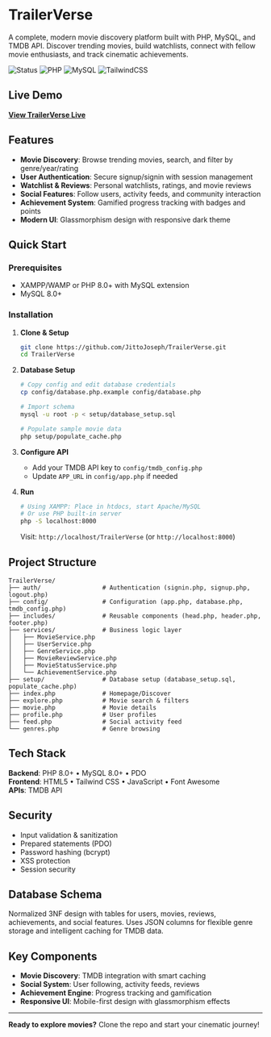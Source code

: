 # TrailerVerse

A complete, modern movie discovery platform built with PHP, MySQL, and TMDB API. Discover trending movies, build watchlists, connect with fellow movie enthusiasts, and track cinematic achievements.

![Status](https://img.shields.io/badge/Status-Complete-brightgreen) ![PHP](https://img.shields.io/badge/PHP-8.0+-blue) ![MySQL](https://img.shields.io/badge/MySQL-8.0+-orange) ![TailwindCSS](https://img.shields.io/badge/TailwindCSS-3.x-38B2AC)

## Live Demo

**[View TrailerVerse Live](https://trailerverse.infinityfreeapp.com/?i=1)**

## Features

- **Movie Discovery**: Browse trending movies, search, and filter by genre/year/rating
- **User Authentication**: Secure signup/signin with session management
- **Watchlist & Reviews**: Personal watchlists, ratings, and movie reviews
- **Social Features**: Follow users, activity feeds, and community interaction
- **Achievement System**: Gamified progress tracking with badges and points
- **Modern UI**: Glassmorphism design with responsive dark theme

## Quick Start

### Prerequisites

- XAMPP/WAMP or PHP 8.0+ with MySQL extension
- MySQL 8.0+

### Installation

1. **Clone & Setup**

   ```bash
   git clone https://github.com/JittoJoseph/TrailerVerse.git
   cd TrailerVerse
   ```

2. **Database Setup**

   ```bash
   # Copy config and edit database credentials
   cp config/database.php.example config/database.php

   # Import schema
   mysql -u root -p < setup/database_setup.sql

   # Populate sample movie data
   php setup/populate_cache.php
   ```

3. **Configure API**

   - Add your TMDB API key to `config/tmdb_config.php`
   - Update `APP_URL` in `config/app.php` if needed

4. **Run**

   ```bash
   # Using XAMPP: Place in htdocs, start Apache/MySQL
   # Or use PHP built-in server
   php -S localhost:8000
   ```

   Visit: `http://localhost/TrailerVerse` (or `http://localhost:8000`)

## Project Structure

```
TrailerVerse/
├── auth/                 # Authentication (signin.php, signup.php, logout.php)
├── config/               # Configuration (app.php, database.php, tmdb_config.php)
├── includes/             # Reusable components (head.php, header.php, footer.php)
├── services/             # Business logic layer
│   ├── MovieService.php
│   ├── UserService.php
│   ├── GenreService.php
│   ├── MovieReviewService.php
│   ├── MovieStatusService.php
│   └── AchievementService.php
├── setup/                # Database setup (database_setup.sql, populate_cache.php)
├── index.php             # Homepage/Discover
├── explore.php           # Movie search & filters
├── movie.php             # Movie details
├── profile.php           # User profiles
├── feed.php              # Social activity feed
└── genres.php            # Genre browsing
```

## Tech Stack

**Backend**: PHP 8.0+ • MySQL 8.0+ • PDO  
**Frontend**: HTML5 • Tailwind CSS • JavaScript • Font Awesome  
**APIs**: TMDB API

## Security

- Input validation & sanitization
- Prepared statements (PDO)
- Password hashing (bcrypt)
- XSS protection
- Session security

## Database Schema

Normalized 3NF design with tables for users, movies, reviews, achievements, and social features. Uses JSON columns for flexible genre storage and intelligent caching for TMDB data.

## Key Components

- **Movie Discovery**: TMDB integration with smart caching
- **Social System**: User following, activity feeds, reviews
- **Achievement Engine**: Progress tracking and gamification
- **Responsive UI**: Mobile-first design with glassmorphism effects

---

**Ready to explore movies?** Clone the repo and start your cinematic journey!
